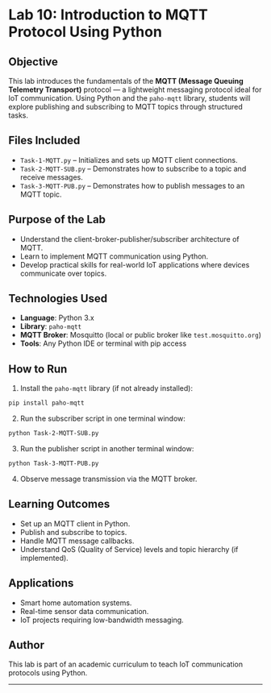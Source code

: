 # Lab 10: Introduction to MQTT Protocol Using Python

## Objective

This lab introduces the fundamentals of the **MQTT (Message Queuing Telemetry Transport)** protocol — a lightweight messaging protocol ideal for IoT communication. Using Python and the `paho-mqtt` library, students will explore publishing and subscribing to MQTT topics through structured tasks.

## Files Included

* `Task-1-MQTT.py` – Initializes and sets up MQTT client connections.
* `Task-2-MQTT-SUB.py` – Demonstrates how to subscribe to a topic and receive messages.
* `Task-3-MQTT-PUB.py` – Demonstrates how to publish messages to an MQTT topic.

## Purpose of the Lab

* Understand the client-broker-publisher/subscriber architecture of MQTT.
* Learn to implement MQTT communication using Python.
* Develop practical skills for real-world IoT applications where devices communicate over topics.

## Technologies Used

* **Language**: Python 3.x
* **Library**: `paho-mqtt`
* **MQTT Broker**: Mosquitto (local or public broker like `test.mosquitto.org`)
* **Tools**: Any Python IDE or terminal with pip access

## How to Run

1. Install the `paho-mqtt` library (if not already installed):

```bash
pip install paho-mqtt
```

2. Run the subscriber script in one terminal window:

```bash
python Task-2-MQTT-SUB.py
```

3. Run the publisher script in another terminal window:

```bash
python Task-3-MQTT-PUB.py
```

4. Observe message transmission via the MQTT broker.

## Learning Outcomes

* Set up an MQTT client in Python.
* Publish and subscribe to topics.
* Handle MQTT message callbacks.
* Understand QoS (Quality of Service) levels and topic hierarchy (if implemented).

## Applications

* Smart home automation systems.
* Real-time sensor data communication.
* IoT projects requiring low-bandwidth messaging.

## Author

This lab is part of an academic curriculum to teach IoT communication protocols using Python.

---
